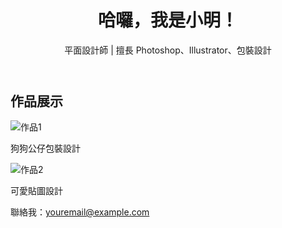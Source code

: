 <!DOCTYPE html>
<html lang="zh-Hant">
<head>
  <meta charset="UTF-8">
  <meta name="viewport" content="width=device-width, initial-scale=1.0">
  <title>我的作品集</title>
  <link rel="stylesheet" href="style.css">
</head>
<body>
  <header>
    <h1>哈囉，我是小明！</h1>
    <p>平面設計師 | 擅長 Photoshop、Illustrator、包裝設計</p>
  </header>

  <section class="portfolio">
    <h2>作品展示</h2>
    <div class="grid">
      <div class="item"><img src="images/work1.jpg" alt="作品1"><p>狗狗公仔包裝設計</p></div>
      <div class="item"><img src="images/work2.jpg" alt="作品2"><p>可愛貼圖設計</p></div>
      <!-- 可以繼續新增更多作品 -->
    </div>
  </section>

  <footer>
    <p>聯絡我：<a href="mailto:youremail@example.com">youremail@example.com</a></p>
  </footer>
</body>
</html>
